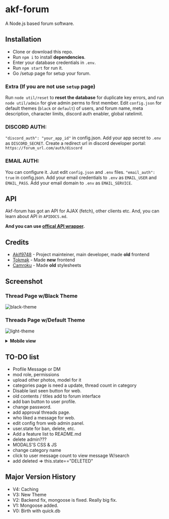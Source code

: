 # akf-forum
A Node.js based forum software.

## Installation
- Clone or download this repo.
- Run `npm i` to install **dependencies**.
- Enter your database credentials in `.env`.
- Run `npm start` for run it. 
- Go /setup page for setup your forum.

### Extra (If you are not use `setup` page)
Run `node util/reset` to **reset the database** for duplicate key errors, and run `node util/admin` for give admin perms to first member.
Edit `config.json` for default themes (`black` or `default`) of users, and forum name, meta description, character limits, discord auth enabler, global ratelimit.

### DISCORD AUTH: 
`"discord_auth": "your_app_id"` in config.json.
Add your app secret to `.env` as `DISCORD_SECRET`.
Create a redirect url in discord developer portal:
`https://forum_url.com/auth/discord`

### EMAIL AUTH:
You can configure it. Just edit `config.json` and `.env` files.
`"email_auth": true` in config.json.
Add your email credentials to `.env` as `EMAIL_USER` and `EMAIL_PASS`.
Add your email domain to `.env` as `EMAIL_SERVICE`.

## API
Akf-forum has got an API for AJAX (fetch), other clients etc. And, you can learn about API in `APIDOCS.md`.

**And you can use [offical API wrapper](https://github.com/Akif9748/akf-forum-api).**

## Credits
* [Akif9748](https://github.com/Akif9748) - Project mainteiner, main developer, made **old** frontend
* [Tokmak](https://github.com/tokmak0) - Made **new** frontend
* [Camroku](https://github.com/Camroku) - Made **old** stylesheets

## Screenshot

### Thread Page w/Black Theme
![black-theme](https://user-images.githubusercontent.com/70021050/187899782-2ff010aa-0d39-4fc2-b00c-19bcf1623c8a.png)
### Threads Page w/Default Theme
![light-theme](https://user-images.githubusercontent.com/70021050/186941146-f9a8fbf8-9b2b-4028-afc8-81cff559d9fb.png)
<details>
  <summary><b>Mobile view</b></summary>
  <img src="https://user-images.githubusercontent.com/70021050/187901065-fd75ef85-56e3-42ce-8b34-cb8d799a6517.png"></img>
</details>

## TO-DO list
- Profile Message or DM 
- mod role, permissions  
- upload other photos, model for it  
- categories page is need a update, thread count in category  
- Disable last seen button for web.
- old contents / titles add to forum interface
- add ban button to user profile.
- change password.
- add approval threads page.
- who liked a message for web.
- edit config from web admin panel.
- user.state for ban, delete, etc.
- Add a feature list to README.md
- delete admin???
- MODALS'S CSS & JS
- change category name
- click to user message count to view message W/search
- add deleted => this.state=="DELETED"
## Major Version History
- V4: Caching
- V3: New Theme
- V2: Backend fix, mongoose is fixed. Really big fix.
- V1: Mongoose added.
- V0: Birth with quick.db
